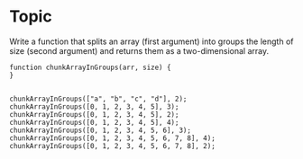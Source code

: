 # Topic

Write a function that splits an array (first argument) into groups the length of size (second argument) and returns them as a two-dimensional array.

```
function chunkArrayInGroups(arr, size) {
}


chunkArrayInGroups(["a", "b", "c", "d"], 2);
chunkArrayInGroups([0, 1, 2, 3, 4, 5], 3);
chunkArrayInGroups([0, 1, 2, 3, 4, 5], 2);
chunkArrayInGroups([0, 1, 2, 3, 4, 5], 4);
chunkArrayInGroups([0, 1, 2, 3, 4, 5, 6], 3);
chunkArrayInGroups([0, 1, 2, 3, 4, 5, 6, 7, 8], 4);
chunkArrayInGroups([0, 1, 2, 3, 4, 5, 6, 7, 8], 2);
```

